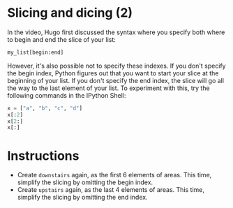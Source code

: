 # Slicing and dicing (2)
In the video, Hugo first discussed the syntax where you specify both where to begin and end the slice of your list:

```python
my_list[begin:end]
```

However, it's also possible not to specify these indexes. If you don't specify the begin index, Python figures out that you want to start your slice at the beginning of your list. If you don't specify the end index, the slice will go all the way to the last element of your list. To experiment with this, try the following commands in the IPython Shell:

```python
x = ["a", "b", "c", "d"]
x[:2]
x[2:]
x[:]
```

# Instructions
- Create `downstairs` again, as the first 6 elements of areas. This time, simplify the slicing by omitting the begin index.
- Create `upstairs` again, as the last 4 elements of areas. This time, simplify the slicing by omitting the end index.
